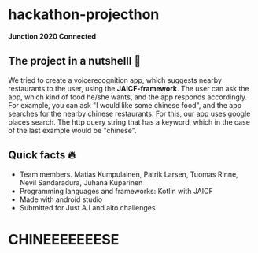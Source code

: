 # hackathon-projecthon
**Junction 2020 Connected**

## The project in a nutshelll :peanuts:
We tried to create a voicerecognition app, which suggests nearby restaurants to the user, using the **JAICF-framework**. The user can ask the app, which kind of food he/she wants, 
and the app responds accordingly. For example, you can ask "I would like some chinese food", and the app searches for the nearby chinese restaurants.
For this, our app uses google places search. The http query string that has a keyword, which in the case of the last example would be "chinese".

## Quick facts :fire:
* Team members. Matias Kumpulainen, Patrik Larsen, Tuomas Rinne, Nevil Sandaradura, Juhana Kuparinen
* Programming languages and frameworks: Kotlin with JAICF
* Made with android studio
* Submitted for Just A.I and aito challenges





# CHINEEEEEEESE
